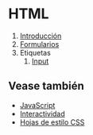 HTML
=======================================
1. [Introducción](./Introducción.md)
2. [Formularios](./Formularios.md)
3. Etiquetas
   1. [Input](./Tags/Input.md)

Vease también
---------------------------------------
* [JavaScript](../JS/index.md)
* [Interactividad](../JS/Interactivity.md)
* [Hojas de estilo CSS](../CSS/index.md)